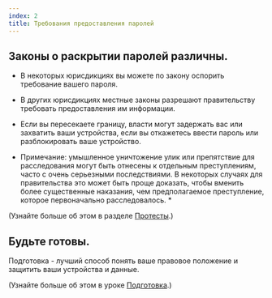 ```yaml
---
index: 2
title: Требования предоставления паролей
---
```

## Законы о раскрытии паролей различны.

* В некоторых юрисдикциях вы можете по закону оспорить требование вашего пароля.

* В других юрисдикциях местные законы разрешают правительству требовать предоставления им информации.

* Если вы пересекаете границу, власти могут задержать вас или захватить ваши устройства, если вы откажетесь ввести пароль или разблокировать ваше устройство.

* Примечание: умышленное уничтожение улик или препятствие для расследования могут быть отнесены к отдельным преступлениям, часто с очень серьезными последствиями. В некоторых случаях для правительства это может быть проще доказать, чтобы вменить более существенные наказания, чем предполагаемое преступление, которое первоначально расследовалось. *

(Узнайте больше об этом в разделе [Протесты](umbrella://work/protests/advanced).)

## Будьте готовы.

Подготовка - лучший способ понять ваше правовое положение и защитить ваши устройства и данные.

(Узнайте больше об этом в уроке [Подготовка](umbrella://travel/preparation).)